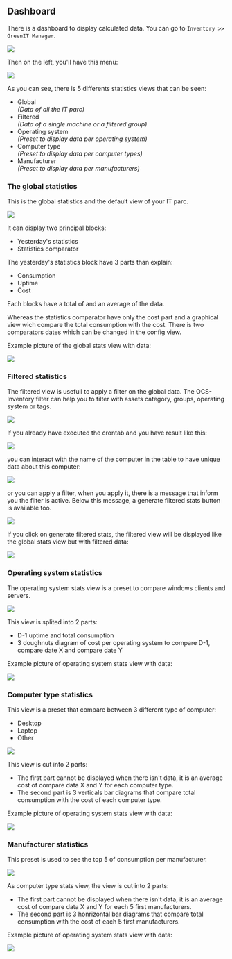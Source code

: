 ## Dashboard
There is a dashboard to display calculated data. You can go to `Inventory >> GreenIT Manager`.

![](../../../img/server/greenit/dashboard_1.png)

Then on the left, you'll have this menu:

![](../../../img/server/greenit/dashboard_2.png)

As you can see, there is 5 differents statistics views that can be seen:
- Global <br> *(Data of all the IT parc)*
- Filtered <br> *(Data of a single machine or a filtered group)*
- Operating system <br> *(Preset to display data per operating system)*
- Computer type <br> *(Preset to display data per computer types)*
- Manufacturer <br> *(Preset to display data per manufacturers)*

### The global statistics
This is the global statistics and the default view of your IT parc.

![](../../../img/server/greenit/dashboard_global_1.png)

It can display two principal blocks:
- Yesterday's statistics
- Statistics comparator

The yesterday's statistics block have 3 parts than explain:
- Consumption
- Uptime
- Cost

Each blocks have a total of and an average of the data.

Whereas the statistics comparator have only the cost part and a graphical view wich compare the total consumption with the cost. There is two comparators dates which can be changed in the config view.

Example picture of the global stats view with data:

![](../../../img/server/greenit/dashboard_global_2.png)

### Filtered statistics
The filtered view is usefull to apply a filter on the global data. The OCS-Inventory filter can help you to filter with assets category, groups, operating system or tags.

![](../../../img/server/greenit/dashboard_filtered_1.png)

If you already have executed the crontab and you have result like this:

![](../../../img/server/greenit/dashboard_filtered_2.png)

you can interact with the name of the computer in the table to have unique data about this computer:

![](../../../img/server/greenit/dashboard_filtered_3.png)

or you can apply a filter, when you apply it, there is a message that inform you the filter is active. Below this message, a generate filtered stats button is available too.

![](../../../img/server/greenit/dashboard_filtered_4.png)

If you click on generate filtered stats, the filtered view will be displayed like the global stats view but with filtered data:

![](../../../img/server/greenit/dashboard_filtered_5.png)

### Operating system statistics
The operating system stats view is a preset to compare windows clients and servers.

![](../../../img/server/greenit/dashboard_os_1.png)

This view is splited into 2 parts:
- D-1 uptime and total consumption
- 3 doughnuts diagram of cost per operating system to compare D-1, compare date X and compare date Y

Example picture of operating system stats view with data:

![](../../../img/server/greenit/dashboard_os_2.png)

### Computer type statistics
This view is a preset that compare between 3 different type of computer:
- Desktop
- Laptop
- Other

![](../../../img/server/greenit/dashboard_computerType_1.png)

This view is cut into 2 parts:
- The first part cannot be displayed when there isn't data, it is an average cost of compare data X and Y for each computer type. 
- The second part is 3 verticals bar diagrams that compare total consumption with the cost of each computer type.

Example picture of operating system stats view with data:

![](../../../img/server/greenit/dashboard_computerType_2.png)

### Manufacturer statistics
This preset is used to see the top 5 of consumption per manufacturer.

![](../../../img/server/greenit/dashboard_manufacturer_1.png)

As computer type stats view, the view is cut into 2 parts:
- The first part cannot be displayed when there isn't data, it is an average cost of compare data X and Y for each 5 first manufacturers.
- The second part is 3 honrizontal bar diagrams that compare total consumption with the cost of each 5 first manufacturers.

Example picture of operating system stats view with data:

![](../../../img/server/greenit/dashboard_manufacturer_2.png)